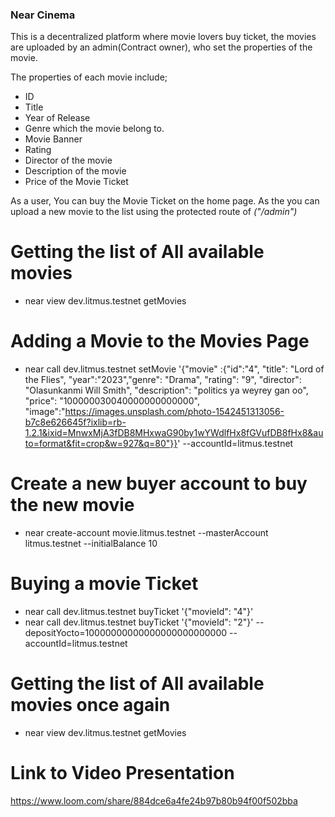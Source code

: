 ### Near Cinema

This is a decentralized platform where movie lovers buy ticket, the movies are uploaded by an admin(Contract owner), who set the properties of the movie.

The properties of each movie include;
- ID
- Title
- Year of Release
- Genre which the movie belong to.
- Movie Banner
- Rating
- Director of the movie
- Description of the movie
- Price of the Movie Ticket

As a user, You can buy the Movie Ticket on the home page.
As the you can upload a new movie to the list using the protected route of *("/admin")*

# Getting the list of All available movies
- near view dev.litmus.testnet  getMovies


# Adding a Movie to the Movies Page
-  near call dev.litmus.testnet setMovie '{"movie" :{"id":"4", "title": "Lord of the Flies", "year":"2023","genre": "Drama", "rating": "9", "director": "Olasunkanmi Will Smith", "description": "politics ya weyrey gan oo", "price": "100000030040000000000000", "image":"https://images.unsplash.com/photo-1542451313056-b7c8e626645f?ixlib=rb-1.2.1&ixid=MnwxMjA3fDB8MHxwaG90by1wYWdlfHx8fGVufDB8fHx8&auto=format&fit=crop&w=927&q=80"}}' --accountId=litmus.testnet

# Create a new buyer account to buy the new movie 
- near create-account movie.litmus.testnet --masterAccount litmus.testnet --initialBalance 10


# Buying a movie Ticket

- near call dev.litmus.testnet buyTicket '{"movieId": "4"}'
- near call dev.litmus.testnet buyTicket '{"movieId": "2"}' --depositYocto=10000000000000000000000000 --accountId=litmus.testnet


# Getting the list of All available movies once again
- near view dev.litmus.testnet  getMovies


# Link to Video Presentation
https://www.loom.com/share/884dce6a4fe24b97b80b94f00f502bba
